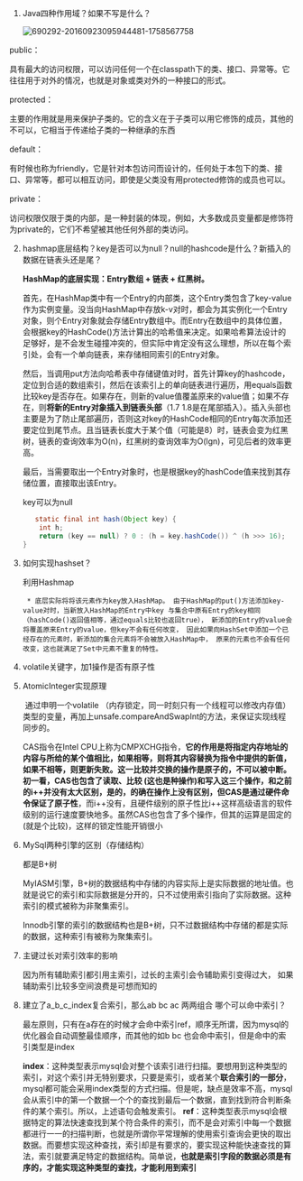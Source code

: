1. Java四种作用域？如果不写是什么？

   ![690292-20160923095944481-1758567758](E:\study\Note\Java\690292-20160923095944481-1758567758.png)

public：

具有最大的访问权限，可以访问任何一个在classpath下的类、接口、异常等。它往往用于对外的情况，也就是对象或类对外的一种接口的形式。

protected：

主要的作用就是用来保护子类的。它的含义在于子类可以用它修饰的成员，其他的不可以，它相当于传递给子类的一种继承的东西

default：

有时候也称为friendly，它是针对本包访问而设计的，任何处于本包下的类、接口、异常等，都可以相互访问，即使是父类没有用protected修饰的成员也可以。

private：

访问权限仅限于类的内部，是一种封装的体现，例如，大多数成员变量都是修饰符为private的，它们不希望被其他任何外部的类访问。

2. hashmap底层结构？key是否可以为null？null的hashcode是什么？新插入的数据在链表头还是尾？

   **HashMap的底层实现：Entry数组 + 链表 + 红黑树。**

   首先，在HashMap类中有一个Entry的内部类，这个Entry类包含了key-value作为实例变量。没当向HashMap中存放k-v对时，都会为其实例化一个Entry对象，则个Entry对象就会存储Entry数组中。而Entry在数组中的具体位置，会根据key的HashCode()方法计算出的哈希值来决定。如果哈希算法设计的足够好，是不会发生碰撞冲突的，但实际中肯定没有这么理想，所以在每个索引处，会有一个单向链表，来存储相同索引的Entry对象。

   然后，当调用put方法向哈希表中存储键值对时，首先计算key的hashcode，定位到合适的数组索引，然后在该索引上的单向链表进行遍历，用equals函数比较key是否存在。如果存在，则新的value值覆盖原来的value值；如果不存在，则**将新的Entry对象插入到链表头部**（1.7 1.8是在尾部插入）。插入头部也主要是为了防止尾部遍历，否则这对key的HashCode相同的Entry每次添加还要定位到尾节点。且当链表长度大于某个值（可能是8）时，链表会变为红黑树，链表的查询效率为O(n)，红黑树的查询效率为O(lgn)，可见后者的效率更高。

   最后，当需要取出一个Entry对象时，也是根据key的hashCode值来找到其存储位置，直接取出该Entry。

   key可以为null

   ```java
      static final int hash(Object key) {
       int h;
       return (key == null) ? 0 : (h = key.hashCode()) ^ (h >>> 16);
   }
   ```

3. 如何实现hashset？

   ​利用Hashmap

        * 底层实际将将该元素作为key放入HashMap。 由于HashMap的put()方法添加key-value对时，当新放入HashMap的Entry中key 与集合中原有Entry的key相同（hashCode()返回值相等，通过equals比较也返回true）， 新添加的Entry的value会将覆盖原来Entry的value，但key不会有任何改变， 因此如果向HashSet中添加一个已经存在的元素时，新添加的集合元素将不会被放入HashMap中， 原来的元素也不会有任何改变，这也就满足了Set中元素不重复的特性。 

4. volatile关键字，加1操作是否有原子性

5. AtomicInteger实现原理

   ​     通过申明一个volatile （内存锁定，同一时刻只有一个线程可以修改内存值）类型的变量，再加上unsafe.compareAndSwapInt的方法，来保证实现线程同步的。

   CAS指令在Intel CPU上称为CMPXCHG指令，**它的作用是将指定内存地址的内容与所给的某个值相比，如果相等，则将其内容替换为指令中提供的新值，如果不相等，则更新失败。**这一比较并交换的操作是原子的，不可以被中断。初一看，CAS也包含了读取、比较 (这也是种操作)和写入这三个操作，和之前的i++并没有太大区别，是的，的确在操作上没有区别，但**CAS是通过硬件命令保证了原子性**，而i++没有，且硬件级别的原子性比i++这样高级语言的软件级别的运行速度要快地多。虽然CAS也包含了多个操作，但其的运算是固定的(就是个比较)，这样的锁定性能开销很小

6. MySql两种引擎的区别（存储结构）

   都是B+树

   MyIASM引擎，B+树的数据结构中存储的内容实际上是实际数据的地址值。也就是说它的索引和实际数据是分开的，只不过使用索引指向了实际数据。这种索引的模式被称为非聚集索引。

   Innodb引擎的索引的数据结构也是B+树，只不过数据结构中存储的都是实际的数据，这种索引有被称为聚集索引。

7. 主键过长对索引效率的影响

   因为所有辅助索引都引用主索引，过长的主索引会令辅助索引变得过大， 如果辅助索引比较多空间浪费是可想而知的

8. 建立了a_b_c_index复合索引，那么ab bc ac 两两组合 哪个可以命中索引？

   最左原则，只有在a存在的时候才会命中索引ref，顺序无所谓，因为mysql的优化器会自动调整最佳顺序，而其他的如b bc 也会命中索引，但是命中的索引类型是index

   **index**：这种类型表示mysql会对整个该索引进行扫描。要想用到这种类型的索引，对这个索引并无特别要求，只要是索引，或者某个**联合索引的一部分**，mysql都可能会采用index类型的方式扫描。但是呢，缺点是效率不高，mysql会从索引中的第一个数据一个个的查找到最后一个数据，直到找到符合判断条件的某个索引。所以，上述语句会触发索引。
   **ref**：这种类型表示mysql会根据特定的算法快速查找到某个符合条件的索引，而不是会对索引中每一个数据都进行一一的扫描判断，也就是所谓你平常理解的使用索引查询会更快的取出数据。而要想实现这种查找，索引却是有要求的，要实现这种能快速查找的算法，索引就要满足特定的数据结构。简单说，**也就是索引字段的数据必须是有序的，才能实现这种类型的查找，才能利用到索引**

